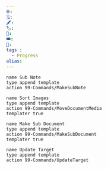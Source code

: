 ```yaml
---
🌐: 
🗓️: 
🖋️: 
🏷️: 
🎫: 
🎟️: 
🔖: 
tags : 
  - Progress
alias: 
---
```




```button
name Sub Note
type append template
action 99-Commands/MakeSubNote
```
```button
name Sort Images
type append template
action 99-Commands/MoveDocumentMedia
templater true
```
```button
name Make Sub Document
type append template
action 99-Commands/MakeSubDocument
templater true
```
```button
name Update Target
type append template
action 99-Commands/UpdateTarget
```